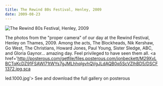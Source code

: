 ```yaml
---
title: The Rewind 80s Festival, Henley, 2009
date: 2009-08-23
---
```


![The Rewind 80s Festival, Henley, 2009](https://source.unsplash.com/l7dbl-sUg3k/1600x900)

The photos from the "proper camera" of our day at the Rewind Festival, Henley on Thames, 2009. Among the acts, The Blockheads, Nik Kershaw, Go West, The Christians, Howard Jones, Paul Young, Sister Sledge, ABC, and Gloria Gaynor... amazing day. Feel privileged to have seen them all. <a href='http://posterous.com/getfile/files.posterous.com/jonbeckett/M29XvLBCTqKcDZ91FSAWI71tWYs7gJMLhhqlgvhQVgJLdAQB0q5ScVZlhBD5/DSCF1372.jpg.sca

led.1000.jpg'> See and download the full gallery on posterous